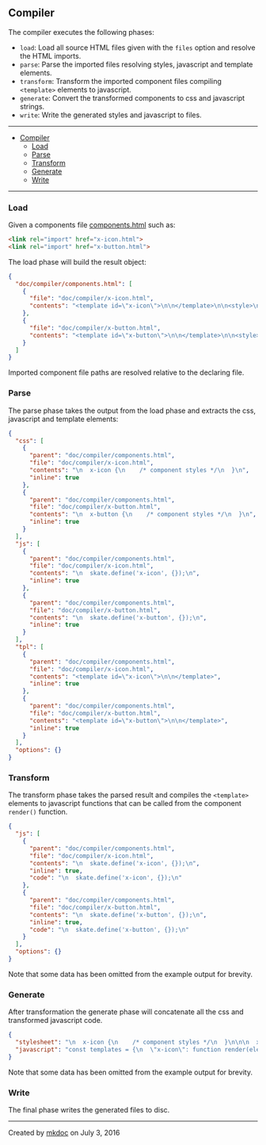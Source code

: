 ## Compiler

The compiler executes the following phases:

* `load`: Load all source HTML files given with the `files` option and resolve the HTML imports.
* `parse`: Parse the imported files resolving styles, javascript and template elements.
* `transform`: Transform the imported component files compiling `<template>` elements to javascript.
* `generate`: Convert the transformed components to css and javascript strings.
* `write`: Write the generated styles and javascript to files.

---

- [Compiler](#compiler)
  - [Load](#load)
  - [Parse](#parse)
  - [Transform](#transform)
  - [Generate](#generate)
  - [Write](#write)

---

### Load

Given a components file [components.html](https://github.com/tmpfs/trucks/blob/master/doc/compiler/components.html) such as:

```html
<link rel="import" href="x-icon.html">
<link rel="import" href="x-button.html">
```

The load phase will build the result object:

```json
{
  "doc/compiler/components.html": [
    {
      "file": "doc/compiler/x-icon.html",
      "contents": "<template id=\"x-icon\">\n\n</template>\n\n<style>\n  x-icon {\n    /* component styles */\n  }\n</style>\n\n<script>\n  skate.define('x-icon', {});\n</script>\n"
    },
    {
      "file": "doc/compiler/x-button.html",
      "contents": "<template id=\"x-button\">\n\n</template>\n\n<style>\n  x-button {\n    /* component styles */\n  }\n</style>\n\n<script>\n  skate.define('x-button', {});\n</script>\n"
    }
  ]
}
```

Imported component file paths are resolved relative to the declaring file.

### Parse

The parse phase takes the output from the load phase and extracts the css, javascript and template elements:

```json
{
  "css": [
    {
      "parent": "doc/compiler/components.html",
      "file": "doc/compiler/x-icon.html",
      "contents": "\n  x-icon {\n    /* component styles */\n  }\n",
      "inline": true
    },
    {
      "parent": "doc/compiler/components.html",
      "file": "doc/compiler/x-button.html",
      "contents": "\n  x-button {\n    /* component styles */\n  }\n",
      "inline": true
    }
  ],
  "js": [
    {
      "parent": "doc/compiler/components.html",
      "file": "doc/compiler/x-icon.html",
      "contents": "\n  skate.define('x-icon', {});\n",
      "inline": true
    },
    {
      "parent": "doc/compiler/components.html",
      "file": "doc/compiler/x-button.html",
      "contents": "\n  skate.define('x-button', {});\n",
      "inline": true
    }
  ],
  "tpl": [
    {
      "parent": "doc/compiler/components.html",
      "file": "doc/compiler/x-icon.html",
      "contents": "<template id=\"x-icon\">\n\n</template>",
      "inline": true
    },
    {
      "parent": "doc/compiler/components.html",
      "file": "doc/compiler/x-button.html",
      "contents": "<template id=\"x-button\">\n\n</template>",
      "inline": true
    }
  ],
  "options": {}
}
```

### Transform

The transform phase takes the parsed result and compiles the `<template>` elements to javascript functions that can be called from the component `render()` function.

```json
{
  "js": [
    {
      "parent": "doc/compiler/components.html",
      "file": "doc/compiler/x-icon.html",
      "contents": "\n  skate.define('x-icon', {});\n",
      "inline": true,
      "code": "\n  skate.define('x-icon', {});\n"
    },
    {
      "parent": "doc/compiler/components.html",
      "file": "doc/compiler/x-button.html",
      "contents": "\n  skate.define('x-button', {});\n",
      "inline": true,
      "code": "\n  skate.define('x-button', {});\n"
    }
  ],
  "options": {}
}
```

Note that some data has been omitted from the example output for brevity.

### Generate

After transformation the generate phase will concatenate all the css and transformed javascript code.

```json
{
  "stylesheet": "\n  x-icon {\n    /* component styles */\n  }\n\n\n  x-button {\n    /* component styles */\n  }\n",
  "javascript": "const templates = {\n  \"x-icon\": function render(elem) {},\n  \"x-button\": function render(elem) {}\n};\n\nfunction template(elem) {\n  return templates[elem.tagName](elem);\n}\n\n\n  skate.define('x-icon', {});\n\n\n\n  skate.define('x-button', {});\n"
}
```

Note that some data has been omitted from the example output for brevity.

### Write

The final phase writes the generated files to disc.

---

Created by [mkdoc](https://github.com/mkdoc/mkdoc) on July 3, 2016

